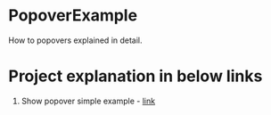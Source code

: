# PopoverExample
How to popovers explained in detail.

# Project explanation in below links
  1. Show popover simple example - <a href="https://slicode.com/how-to-show-popovers-in-ios-swift/(opens in a new tab)">link</a>
